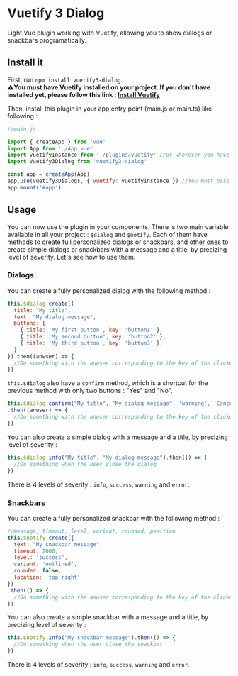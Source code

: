 # Vuetify 3 Dialog
Light Vue plugin working with Vuetify, allowing you to show dialogs or snackbars programatically.

## Install it
First, run `npm install vuetify3-dialog`.  
**⚠️You must have Vuetify installed on your project. If you don't have installed yet, please follow this link : [Install Vuetify](https://vuetifyjs.com/en/getting-started/installation/)**  

Then, install this plugin in your app entry point (main.js or main.ts) like following :
```js
//main.js

import { createApp } from 'vue'
import App from './App.vue'
import vuetifyInstance from './plugins/vuetify' //Or wherever you have your vuetify instance
import Vuetify3Dialog from 'vuetify3-dialog'

const app = createApp(App)
app.use(Vuetify3Dialogs, { vuetify: vuetifyInstance }) //You must pass your vuetify instance as an option
app.mount('#app')
```

## Usage
You can now use the plugin in your components. There is two main variable available in all your project : `$dialog` and `$notify`. Each of them have methods to create full personalized dialogs or snackbars, and other ones to create simple dialogs or snackbars with a message and a title, by precizing level of severity. Let's see how to use them.

### Dialogs
You can create a fully personalized dialog with the following method :
```js
this.$dialog.create({
  title: "My title",
  text: "My dialog message",
  buttons: [
    { title: 'My first button', key: 'button1' },
    { title: 'My second button', key: 'button2' },
    { title: 'My third button', key: 'button3' },
  ]
}).then((anwser) => {
  //Do something with the anwser corresponding to the key of the clicked button
})
```

`this.$dialog` also have a `confirm` method, which is a shortcut for the previous method with only two buttons : "Yes" and "No". 
```js
this.$dialog.confirm("My title", "My dialog message", 'warning', 'Cancel', 'Confirm')
.then((anwser) => {
  //Do something with the anwser corresponding to the key of the clicked button
})
```

You can also create a simple dialog with a message and a title, by precizing level of severity :
```js
this.$dialog.info("My title", "My dialog message").then(() => {
  //Do something when the user close the dialog
})
```
There is 4 levels of severity : `info`, `success`, `warning` and `error`.

### Snackbars
You can create a fully personalized snackbar with the following method :
```js
//message, timeout, level, variant, rounded, position
this.$notify.create({
  text: "My snackbar message",
  timeout: 2000,
  level: 'success',
  variant: 'outlined',
  rounded: false,
  location: 'top right'
})
.then(() => {
  //Do something with the anwser corresponding to the key of the clicked button
})
```

You can also create a simple snackbar with a message and a title, by precizing level of severity :
```js
this.$notify.info("My snackbar message").then(() => {
  //Do something when the user close the snackbar
})
```
There is 4 levels of severity : `info`, `success`, `warning` and `error`.

